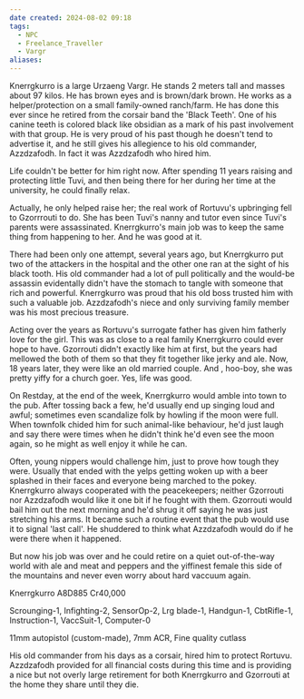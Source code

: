 ```yaml
---
date created: 2024-08-02 09:18
tags:
  - NPC
  - Freelance_Traveller
  - Vargr
aliases:
---
```

Knerrgkurro is a large Urzaeng Vargr. He stands 2 meters tall and masses about 97 kilos. He has brown eyes and is brown/dark brown. He works as a helper/protection on a small family-owned ranch/farm. He has done this ever since he retired from the corsair band the 'Black Teeth'. One of his canine teeth is colored black like obsidian as a mark of his past involvement with that group. He is very proud of his past though he doesn't tend to advertise it, and he still gives his allegience to his old commander, Azzdzafodh. In fact it was Azzdzafodh who hired him.

Life couldn't be better for him right now. After spending 11 years raising and protecting little Tuvi, and then being there for her during her time at the university, he could finally relax.

Actually, he only helped raise her; the real work of Rortuvu's upbringing fell to Gzorrrouti to do. She has been Tuvi's nanny and tutor even since Tuvi's parents were assassinated. Knerrgkurro's main job was to keep the same thing from happening to her. And he was good at it.

There had been only one attempt, several years ago, but Knerrgkurro put two of the attackers in the hospital and the other one ran at the sight of his black tooth. His old commander had a lot of pull politically and the would-be assassin evidentally didn't have the stomach to tangle with someone that rich and powerful. Knerrgkurro was proud that his old boss trusted him with such a valuable job. Azzdzafodh's niece and only surviving family member was his most precious treasure.

Acting over the years as Rortuvu's surrogate father has given him fatherly love for the girl. This was as close to a real family Knerrgkurro could ever hope to have. Gzorrouti didn't exactly like him at first, but the years had mellowed the both of them so that they fit together like jerky and ale. Now, 18 years later, they were like an old married couple. And , hoo-boy, she was pretty yiffy for a church goer. Yes, life was good.

On Restday, at the end of the week, Knerrgkurro would amble into town to the pub. After tossing back a few, he'd usually end up singing loud and awful; sometimes even scandalize folk by howling if the moon were full. When townfolk chided him for such animal-like behaviour, he'd just laugh and say there were times when he didn't think he'd even see the moon again, so he might as well enjoy it while he can.

Often, young nippers would challenge him, just to prove how tough they were. Usually that ended with the yelps getting woken up with a beer splashed in their faces and everyone being marched to the pokey. Knerrgkurro always cooperated with the peacekeepers; neither Gzorrouti nor Azzdzafodh would like it one bit if he fought with them. Gzorrouti would bail him out the next morning and he'd shrug it off saying he was just stretching his arms. It became such a routine event that the pub would use it to signal 'last call'. He shuddered to think what Azzdzafodh would do if he were there when it happened.

But now his job was over and he could retire on a quiet out-of-the-way world with ale and meat and peppers and the yiffinest female this side of the mountains and never even worry about hard vaccuum again.

Knerrgkurro A8D885 Cr40,000

Scrounging-1, Infighting-2, SensorOp-2, Lrg blade-1, Handgun-1, CbtRifle-1, Instruction-1, VaccSuit-1, Computer-0

11mm autopistol (custom-made), 7mm ACR, Fine quality cutlass

His old commander from his days as a corsair, hired him to protect Rortuvu. Azzdzafodh provided for all financial costs during this time and is providing a nice but not overly large retirement for both Knerrgkurro and Gzorrouti at the home they share until they die.